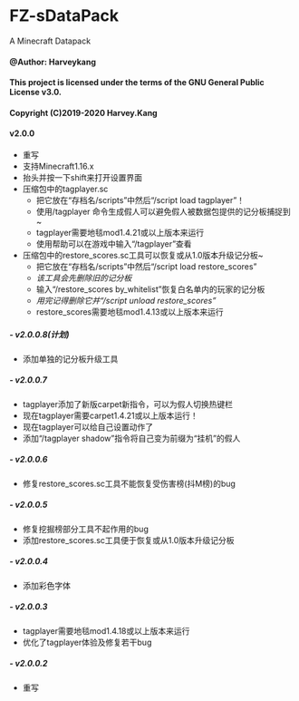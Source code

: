 # FZ-sDataPack
A Minecraft Datapack
#### @Author: Harveykang

#### This project is licensed under the terms of the GNU General Public License v3.0.
#### Copyright (C)2019-2020 Harvey.Kang

#### v2.0.0
- 重写
- 支持Minecraft1.16.x
- 抬头并按一下shift来打开设置界面
- 压缩包中的tagplayer.sc
  - 把它放在“存档名/scripts”中然后“/script load tagplayer”！
  - 使用/tagplayer 命令生成假人可以避免假人被数据包提供的记分板捕捉到~
  - tagplayer需要地毯mod1.4.21或以上版本来运行
  - 使用帮助可以在游戏中输入“/tagplayer”查看
- 压缩包中的restore_scores.sc工具可以恢复或从1.0版本升级记分板~
  - 把它放在“存档名/scripts”中然后“/script load restore_scores”
  - *该工具会先删除旧的记分板*
  - 输入“/restore_scores by_whitelist”恢复白名单内的玩家的记分板
  - *用完记得删除它并“/script unload restore_scores”*
  - restore_scores需要地毯mod1.4.13或以上版本来运行
##### - v2.0.0.8(计划)
  - 添加单独的记分板升级工具
##### - v2.0.0.7
  - tagplayer添加了新版carpet新指令，可以为假人切换热键栏
  - 现在tagplayer需要carpet1.4.21或以上版本运行！
  - 现在tagplayer可以给自己设置动作了
  - 添加“/tagplayer shadow”指令将自己变为前缀为“挂机”的假人
##### - v2.0.0.6
  - 修复restore_scores.sc工具不能恢复受伤害榜(抖M榜)的bug
##### - v2.0.0.5
  - 修复挖掘榜部分工具不起作用的bug
  - 添加restore_scores.sc工具便于恢复或从1.0版本升级记分板
##### - v2.0.0.4
  - 添加彩色字体
##### - v2.0.0.3
  - tagplayer需要地毯mod1.4.18或以上版本来运行
  - 优化了tagplayer体验及修复若干bug
##### - v2.0.0.2
  - 重写
